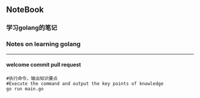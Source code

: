## NoteBook
### 学习golang的笔记
### Notes on learning golang

---

#### welcome commit pull request

```shell
#执行命令，输出知识要点
#Execute the command and output the key points of knowledge
go run main.go
```